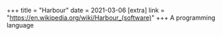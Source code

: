 +++
title = "Harbour"
date = 2021-03-06
[extra]
link = "https://en.wikipedia.org/wiki/Harbour_(software)"
+++
A programming language

